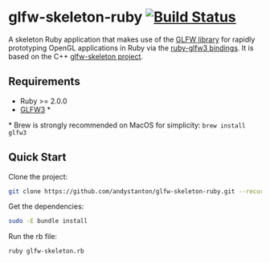 # glfw-skeleton-ruby [![Build Status](https://travis-ci.org/andystanton/glfw-skeleton-ruby.png?branch=master)](https://travis-ci.org/andystanton/glfw-skeleton-ruby)

A skeleton Ruby application that makes use of the [GLFW library](http://www.glfw.org) for rapidly prototyping OpenGL applications in Ruby via the [ruby-glfw3 bindings](https://github.com/nilium/ruby-glfw3). It is based on the C++ [glfw-skeleton project](https://github.com/andystanton/glfw-skeleton).


## Requirements

 * Ruby >= 2.0.0
 * [GLFW3](http://www.glfw.org/download.html) *


\* Brew is strongly recommended on MacOS for simplicity: ```brew install glfw3```


## Quick Start

Clone the project:

```sh
git clone https://github.com/andystanton/glfw-skeleton-ruby.git --recursive && cd glfw-skeleton-ruby
```

Get the dependencies:

```sh
sudo -E bundle install
```

Run the rb file:

```sh
ruby glfw-skeleton.rb
```

